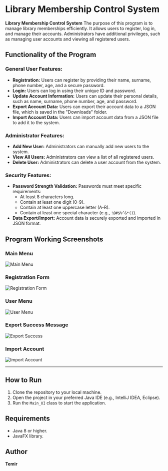 # Library Membership Control System

**Library Membership Control System**
The purpose of this program is to manage library memberships efficiently. It allows users to register, log in, and manage their accounts. Administrators have additional privileges, such as managing user accounts and viewing all registered users.

## Functionality of the Program
### General User Features:
- **Registration:** Users can register by providing their name, surname, phone number, age, and a secure password.
- **Login:** Users can log in using their unique ID and password.
- **Update Account Information:** Users can update their personal details, such as name, surname, phone number, age, and password.
- **Export Account Data:** Users can export their account data to a JSON file, which is saved in the "Downloads" folder.
- **Import Account Data:** Users can import account data from a JSON file to add it to the system.

### Administrator Features:
- **Add New User:** Administrators can manually add new users to the system.
- **View All Users:** Administrators can view a list of all registered users.
- **Delete User:** Administrators can delete a user account from the system.

### Security Features:
- **Password Strength Validation:** Passwords must meet specific requirements:
  - At least 8 characters long.
  - Contain at least one digit (0-9).
  - Contain at least one uppercase letter (A-R).
  - Contain at least one special character (e.g., `!@#$%^&*()`).
- **Data Export/Import:** Account data is securely exported and imported in JSON format.

## Program Working Screenshots
### Main Menu
![Main Menu](screenshots/main_menu.png)

### Registration Form
![Registration Form](screenshots/registration_form.png)

### User Menu
![User Menu](screenshots/user_menu.png)

### Export Success Message
![Export Success](screenshots/export_success.png)

### Import Account
![Import Account](screenshots/import_account.png)

---

## How to Run
1. Clone the repository to your local machine.
2. Open the project in your preferred Java IDE (e.g., IntelliJ IDEA, Eclipse).
3. Run the `Main_UI` class to start the application.

## Requirements
- Java 8 or higher.
- JavaFX library.

## Author
**Temir**
